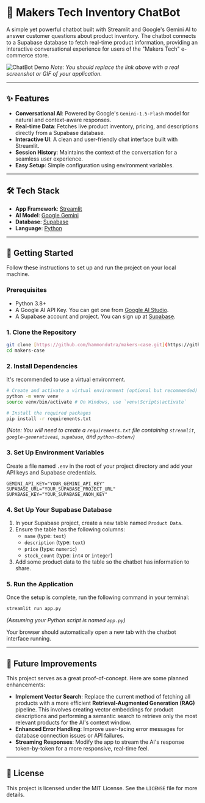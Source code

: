 # 🤖 Makers Tech Inventory ChatBot

A simple yet powerful chatbot built with Streamlit and Google's Gemini AI to answer customer questions about product inventory. The chatbot connects to a Supabase database to fetch real-time product information, providing an interactive conversational experience for users of the "Makers Tech" e-commerce store.

![ChatBot Demo](https://i.imgur.com/your-demo-image.gif) 
*Note: You should replace the link above with a real screenshot or GIF of your application.*

---

## ✨ Features

* **Conversational AI**: Powered by Google's `Gemini-1.5-Flash` model for natural and context-aware responses.
* **Real-time Data**: Fetches live product inventory, pricing, and descriptions directly from a Supabase database.
* **Interactive UI**: A clean and user-friendly chat interface built with Streamlit.
* **Session History**: Maintains the context of the conversation for a seamless user experience.
* **Easy Setup**: Simple configuration using environment variables.

---

## 🛠️ Tech Stack

* **App Framework**: [Streamlit](https://streamlit.io/)
* **AI Model**: [Google Gemini](https://ai.google.dev/)
* **Database**: [Supabase](https://supabase.io/)
* **Language**: [Python](https://www.python.org/)

---

## 🚀 Getting Started

Follow these instructions to set up and run the project on your local machine.

### Prerequisites

* Python 3.8+
* A Google AI API Key. You can get one from [Google AI Studio](https://aistudio.google.com/app/apikey).
* A Supabase account and project. You can sign up at [Supabase](https://supabase.com/).

### 1. Clone the Repository

```bash
git clone [https://github.com/hammondutra/makers-case.git](https://github.com/hammondutra/makers-case.git)
cd makers-case
```

### 2. Install Dependencies

It's recommended to use a virtual environment.

```bash
# Create and activate a virtual environment (optional but recommended)
python -m venv venv
source venv/bin/activate # On Windows, use `venv\Scripts\activate`

# Install the required packages
pip install -r requirements.txt
```
*(Note: You will need to create a `requirements.txt` file containing `streamlit`, `google-generativeai`, `supabase`, and `python-dotenv`)*

### 3. Set Up Environment Variables

Create a file named `.env` in the root of your project directory and add your API keys and Supabase credentials.

```env
GEMINI_API_KEY="YOUR_GEMINI_API_KEY"
SUPABASE_URL="YOUR_SUPABASE_PROJECT_URL"
SUPABASE_KEY="YOUR_SUPABASE_ANON_KEY"
```

### 4. Set Up Your Supabase Database

1.  In your Supabase project, create a new table named `Product Data`.
2.  Ensure the table has the following columns:
    * `name` (type: `text`)
    * `description` (type: `text`)
    * `price` (type: `numeric`)
    * `stock_count` (type: `int4` or `integer`)
3.  Add some product data to the table so the chatbot has information to share.

### 5. Run the Application

Once the setup is complete, run the following command in your terminal:

```bash
streamlit run app.py
```
*(Assuming your Python script is named `app.py`)*

Your browser should automatically open a new tab with the chatbot interface running.

---

## 🔮 Future Improvements

This project serves as a great proof-of-concept. Here are some planned enhancements:

* **Implement Vector Search**: Replace the current method of fetching all products with a more efficient **Retrieval-Augmented Generation (RAG)** pipeline. This involves creating vector embeddings for product descriptions and performing a semantic search to retrieve only the most relevant products for the AI's context window.
* **Enhanced Error Handling**: Improve user-facing error messages for database connection issues or API failures.
* **Streaming Responses**: Modify the app to stream the AI's response token-by-token for a more responsive, real-time feel.

---

## 📄 License

This project is licensed under the MIT License. See the `LICENSE` file for more details.
